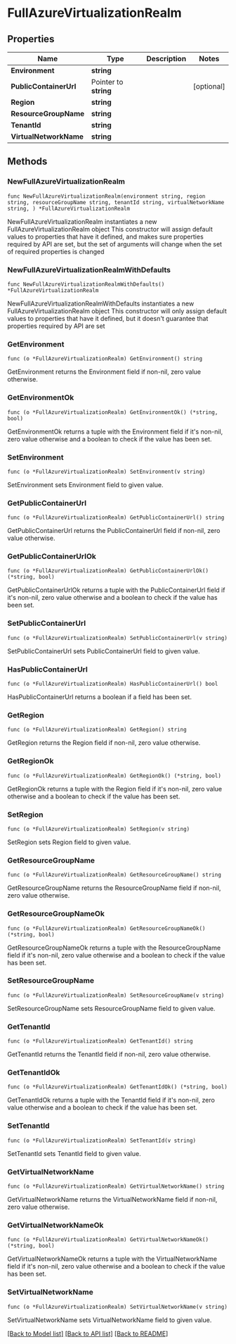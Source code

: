 # FullAzureVirtualizationRealm

## Properties

Name | Type | Description | Notes
------------ | ------------- | ------------- | -------------
**Environment** | **string** |  | 
**PublicContainerUrl** | Pointer to **string** |  | [optional] 
**Region** | **string** |  | 
**ResourceGroupName** | **string** |  | 
**TenantId** | **string** |  | 
**VirtualNetworkName** | **string** |  | 

## Methods

### NewFullAzureVirtualizationRealm

`func NewFullAzureVirtualizationRealm(environment string, region string, resourceGroupName string, tenantId string, virtualNetworkName string, ) *FullAzureVirtualizationRealm`

NewFullAzureVirtualizationRealm instantiates a new FullAzureVirtualizationRealm object
This constructor will assign default values to properties that have it defined,
and makes sure properties required by API are set, but the set of arguments
will change when the set of required properties is changed

### NewFullAzureVirtualizationRealmWithDefaults

`func NewFullAzureVirtualizationRealmWithDefaults() *FullAzureVirtualizationRealm`

NewFullAzureVirtualizationRealmWithDefaults instantiates a new FullAzureVirtualizationRealm object
This constructor will only assign default values to properties that have it defined,
but it doesn't guarantee that properties required by API are set

### GetEnvironment

`func (o *FullAzureVirtualizationRealm) GetEnvironment() string`

GetEnvironment returns the Environment field if non-nil, zero value otherwise.

### GetEnvironmentOk

`func (o *FullAzureVirtualizationRealm) GetEnvironmentOk() (*string, bool)`

GetEnvironmentOk returns a tuple with the Environment field if it's non-nil, zero value otherwise
and a boolean to check if the value has been set.

### SetEnvironment

`func (o *FullAzureVirtualizationRealm) SetEnvironment(v string)`

SetEnvironment sets Environment field to given value.


### GetPublicContainerUrl

`func (o *FullAzureVirtualizationRealm) GetPublicContainerUrl() string`

GetPublicContainerUrl returns the PublicContainerUrl field if non-nil, zero value otherwise.

### GetPublicContainerUrlOk

`func (o *FullAzureVirtualizationRealm) GetPublicContainerUrlOk() (*string, bool)`

GetPublicContainerUrlOk returns a tuple with the PublicContainerUrl field if it's non-nil, zero value otherwise
and a boolean to check if the value has been set.

### SetPublicContainerUrl

`func (o *FullAzureVirtualizationRealm) SetPublicContainerUrl(v string)`

SetPublicContainerUrl sets PublicContainerUrl field to given value.

### HasPublicContainerUrl

`func (o *FullAzureVirtualizationRealm) HasPublicContainerUrl() bool`

HasPublicContainerUrl returns a boolean if a field has been set.

### GetRegion

`func (o *FullAzureVirtualizationRealm) GetRegion() string`

GetRegion returns the Region field if non-nil, zero value otherwise.

### GetRegionOk

`func (o *FullAzureVirtualizationRealm) GetRegionOk() (*string, bool)`

GetRegionOk returns a tuple with the Region field if it's non-nil, zero value otherwise
and a boolean to check if the value has been set.

### SetRegion

`func (o *FullAzureVirtualizationRealm) SetRegion(v string)`

SetRegion sets Region field to given value.


### GetResourceGroupName

`func (o *FullAzureVirtualizationRealm) GetResourceGroupName() string`

GetResourceGroupName returns the ResourceGroupName field if non-nil, zero value otherwise.

### GetResourceGroupNameOk

`func (o *FullAzureVirtualizationRealm) GetResourceGroupNameOk() (*string, bool)`

GetResourceGroupNameOk returns a tuple with the ResourceGroupName field if it's non-nil, zero value otherwise
and a boolean to check if the value has been set.

### SetResourceGroupName

`func (o *FullAzureVirtualizationRealm) SetResourceGroupName(v string)`

SetResourceGroupName sets ResourceGroupName field to given value.


### GetTenantId

`func (o *FullAzureVirtualizationRealm) GetTenantId() string`

GetTenantId returns the TenantId field if non-nil, zero value otherwise.

### GetTenantIdOk

`func (o *FullAzureVirtualizationRealm) GetTenantIdOk() (*string, bool)`

GetTenantIdOk returns a tuple with the TenantId field if it's non-nil, zero value otherwise
and a boolean to check if the value has been set.

### SetTenantId

`func (o *FullAzureVirtualizationRealm) SetTenantId(v string)`

SetTenantId sets TenantId field to given value.


### GetVirtualNetworkName

`func (o *FullAzureVirtualizationRealm) GetVirtualNetworkName() string`

GetVirtualNetworkName returns the VirtualNetworkName field if non-nil, zero value otherwise.

### GetVirtualNetworkNameOk

`func (o *FullAzureVirtualizationRealm) GetVirtualNetworkNameOk() (*string, bool)`

GetVirtualNetworkNameOk returns a tuple with the VirtualNetworkName field if it's non-nil, zero value otherwise
and a boolean to check if the value has been set.

### SetVirtualNetworkName

`func (o *FullAzureVirtualizationRealm) SetVirtualNetworkName(v string)`

SetVirtualNetworkName sets VirtualNetworkName field to given value.



[[Back to Model list]](../README.md#documentation-for-models) [[Back to API list]](../README.md#documentation-for-api-endpoints) [[Back to README]](../README.md)


